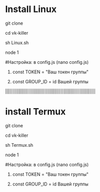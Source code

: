# Install Linux

git clone

cd vk-killer 

sh Linux.sh

node 1

#Настройка: в config.js (nano config.js)

1. const TOKEN = "Ваш токен группы"

2. const GROUP_ID = id Вашей группы

||||||||||||||||||||||||||||||||||||||||||||||||||||||||||||||

# install Termux

git clone

cd vk-killer

sh Termux.sh

node 1

#Настройка: в config.js (nano config.js)

1. const TOKEN = "Ваш токен группы"

2. const GROUP_ID = id Вашей группы
